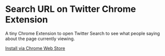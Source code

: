 # Search URL on Twitter Chrome Extension

A tiny Chrome Extension to open Twitter Search to see what people saying about the page currently viewing.


[Install via Chrome Web Store](https://chrome.google.com/webstore/detail/search-url-on-twitter/afpbehmhepnibneenbpakilpelfhlcld)
